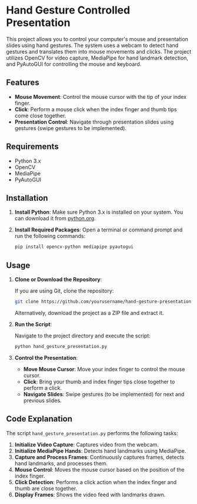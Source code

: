 # Hand Gesture Controlled Presentation

This project allows you to control your computer's mouse and presentation slides using hand gestures. The system uses a webcam to detect hand gestures and translates them into mouse movements and clicks. The project utilizes OpenCV for video capture, MediaPipe for hand landmark detection, and PyAutoGUI for controlling the mouse and keyboard.

## Features

- **Mouse Movement**: Control the mouse cursor with the tip of your index finger.
- **Click**: Perform a mouse click when the index finger and thumb tips come close together.
- **Presentation Control**: Navigate through presentation slides using gestures (swipe gestures to be implemented).

## Requirements

- Python 3.x
- OpenCV
- MediaPipe
- PyAutoGUI

## Installation

1. **Install Python**: Make sure Python 3.x is installed on your system. You can download it from [python.org](https://www.python.org/downloads/).

2. **Install Required Packages**: Open a terminal or command prompt and run the following commands:

    ```bash
    pip install opencv-python mediapipe pyautogui
    ```

## Usage

1. **Clone or Download the Repository**:

    If you are using Git, clone the repository:
    ```bash
    git clone https://github.com/yourusername/hand-gesture-presentation-control.git
    ```

    Alternatively, download the project as a ZIP file and extract it.

2. **Run the Script**:

    Navigate to the project directory and execute the script:

    ```bash
    python hand_gesture_presentation.py
    ```

3. **Control the Presentation**:

    - **Move Mouse Cursor**: Move your index finger to control the mouse cursor.
    - **Click**: Bring your thumb and index finger tips close together to perform a click.
    - **Navigate Slides**: Swipe gestures (to be implemented) for next and previous slides.

## Code Explanation

The script `hand_gesture_presentation.py` performs the following tasks:

1. **Initialize Video Capture**: Captures video from the webcam.
2. **Initialize MediaPipe Hands**: Detects hand landmarks using MediaPipe.
3. **Capture and Process Frames**: Continuously captures frames, detects hand landmarks, and processes them.
4. **Mouse Control**: Moves the mouse cursor based on the position of the index finger.
5. **Click Detection**: Performs a click action when the index finger and thumb are close together.
6. **Display Frames**: Shows the video feed with landmarks drawn.



